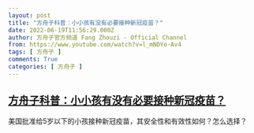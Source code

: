 ```yaml
---
layout: post
title: "方舟子科普：小小孩有没有必要接种新冠疫苗？"
date: 2022-06-19T11:56:29.000Z
author: 方舟子官方频道 Fang Zhouzi - Official Channel
from: https://www.youtube.com/watch?v=l_mNDYo-Av4
tags: [ 方舟子 ]
comments: True
categories: [ 方舟子 ]
---
```

<!--1655639789000-->
[方舟子科普：小小孩有没有必要接种新冠疫苗？](https://www.youtube.com/watch?v=l_mNDYo-Av4)
------

<div>
美国批准给5岁以下的小孩接种新冠疫苗，其安全性和有效性如何？怎么选择？
</div>
